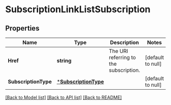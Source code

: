 # SubscriptionLinkListSubscription

## Properties
Name | Type | Description | Notes
------------ | ------------- | ------------- | -------------
**Href** | **string** | The URI referring to the subscription. | [default to null]
**SubscriptionType** | [***SubscriptionType**](SubscriptionType.md) |  | [default to null]

[[Back to Model list]](../README.md#documentation-for-models) [[Back to API list]](../README.md#documentation-for-api-endpoints) [[Back to README]](../README.md)


